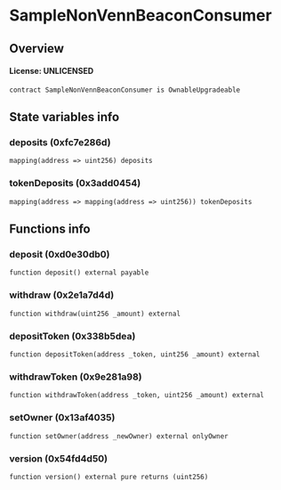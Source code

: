 # SampleNonVennBeaconConsumer

## Overview

#### License: UNLICENSED

```solidity
contract SampleNonVennBeaconConsumer is OwnableUpgradeable
```


## State variables info

### deposits (0xfc7e286d)

```solidity
mapping(address => uint256) deposits
```


### tokenDeposits (0x3add0454)

```solidity
mapping(address => mapping(address => uint256)) tokenDeposits
```


## Functions info

### deposit (0xd0e30db0)

```solidity
function deposit() external payable
```


### withdraw (0x2e1a7d4d)

```solidity
function withdraw(uint256 _amount) external
```


### depositToken (0x338b5dea)

```solidity
function depositToken(address _token, uint256 _amount) external
```


### withdrawToken (0x9e281a98)

```solidity
function withdrawToken(address _token, uint256 _amount) external
```


### setOwner (0x13af4035)

```solidity
function setOwner(address _newOwner) external onlyOwner
```


### version (0x54fd4d50)

```solidity
function version() external pure returns (uint256)
```

